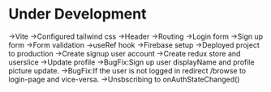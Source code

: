 # Under Development

->Vite
->Configured tailwind css
->Header
->Routing
->Login form
->Sign up form
->Form validation
->useRef hook
->Firebase setup
->Deployed project to production
->Create signup user account
->Create redux store and userslice
->Update profile
->BugFix:Sign up user displayName and profile picture update.
->BugFix:If the user is not logged in redirect /browse to login-page and vice-versa.
->Unsbscribing to onAuthStateChanged()
